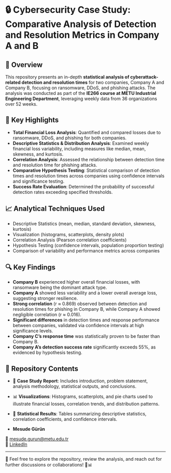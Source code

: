 # 🔒 Cybersecurity Case Study: Comparative Analysis of Detection and Resolution Metrics in Company A and B

## 📍 Overview
This repository presents an in-depth **statistical analysis of cyberattack-related detection and resolution times** for two companies, Company A and Company B, focusing on ransomware, DDoS, and phishing attacks. The analysis was conducted as part of the **IE266 course at METU Industrial Engineering Department**, leveraging weekly data from 36 organizations over 52 weeks.

## 🚀 Key Highlights
- **Total Financial Loss Analysis**: Quantified and compared losses due to ransomware, DDoS, and phishing for both companies.
- **Descriptive Statistics & Distribution Analysis**: Examined weekly financial loss variability, including measures like median, mean, skewness, and kurtosis.
- **Correlation Analysis**: Assessed the relationship between detection time and resolution time for phishing attacks.
- **Comparative Hypothesis Testing**: Statistical comparison of detection times and resolution times across companies using confidence intervals and significance testing.
- **Success Rate Evaluation**: Determined the probability of successful detection rates exceeding specified thresholds.

## 📈 Analytical Techniques Used
- Descriptive Statistics (mean, median, standard deviation, skewness, kurtosis)
- Visualization (histograms, scatterplots, density plots)
- Correlation Analysis (Pearson correlation coefficients)
- Hypothesis Testing (confidence intervals, population proportion testing)
- Comparison of variability and performance metrics across companies

## 🔍 Key Findings
- **Company B** experienced higher overall financial losses, with ransomware being the dominant attack type.
- **Company A** showed less variability and a lower overall average loss, suggesting stronger resilience.
- **Strong correlation** (r ≈ 0.869) observed between detection and resolution times for phishing in Company B, while Company A showed negligible correlation (r ≈ 0.016).
- **Significant differences** in detection times and response performance between companies, validated via confidence intervals at high significance levels.
- **Company C’s response time** was statistically proven to be faster than Company B.
- **Company A’s detection success rate** significantly exceeds 55%, as evidenced by hypothesis testing.

## 📂 Repository Contents
- 📄 **Case Study Report**: Includes introduction, problem statement, analysis methodology, statistical outputs, and conclusions.
- 📊 **Visualizations**: Histograms, scatterplots, and pie charts used to illustrate financial losses, correlation trends, and distribution patterns.
- 🧮 **Statistical Results**: Tables summarizing descriptive statistics, correlation coefficients, and confidence intervals.

- **Mesude Gürün**  
 

📧 mesude.gurun@metu.edu.tr  
🔗 [LinkedIn](https://linkedin.com/in/mesude-gürün-51889015b)

---

💬 Feel free to explore the repository, review the analysis, and reach out for further discussions or collaborations! 🔐📊
